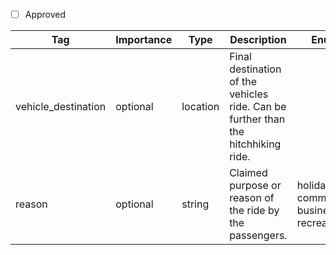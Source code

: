 - [ ] Approved


| Tag         | Importance   | Type      | Description                                                                 | Enum | Example |
|-------------|--------------|-----------|-----------------------------------------------------------------------------|------|---------|
| vehicle_destination | optional  | location  | Final destination of the vehicles ride. Can be further than the hitchhiking ride. |      |         |
| reason     | optional  | string    | Claimed purpose or reason of the ride by the passengers. | holiday, commute, business, recreational    |         |
